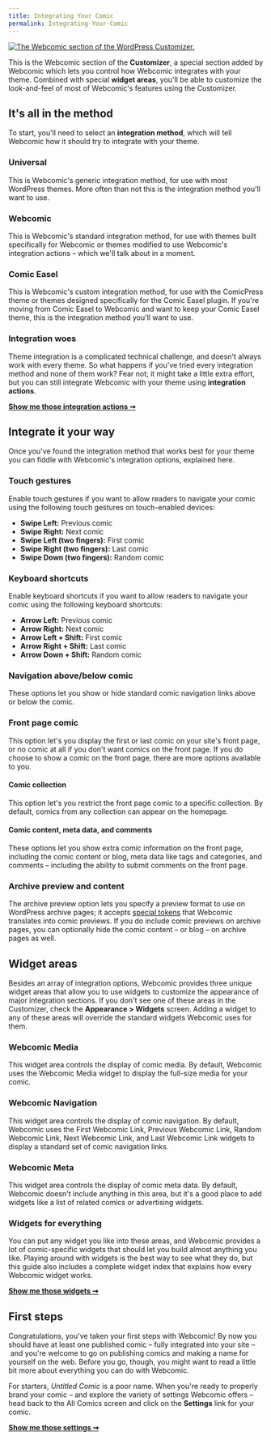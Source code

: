 ```yaml
---
title: Integrating Your Comic
permalink: Integrating-Your-Comic
---
```


[![The Webcomic section of the WordPress Customizer.][img-1]][img-1]

This is the Webcomic section of the **Customizer**, a special section added by
Webcomic which lets you control how Webcomic integrates with your theme.
Combined with special **widget areas**, you'll be able to customize the
look-and-feel of most of Webcomic's features using the Customizer.

## It's all in the method

To start, you'll need to select an **integration method**, which will tell
Webcomic how it should try to integrate with your theme.

### Universal

This is Webcomic's generic integration method, for use with most WordPress
themes. More often than not this is the integration method you'll want to use.

### Webcomic

This is Webcomic's standard integration method, for use with themes built
specifically for Webcomic or themes modified to use Webcomic's integration
actions – which we'll talk about in a moment.

### Comic Easel

This is Webcomic's custom integration method, for use with the ComicPress theme
or themes designed specifically for the Comic Easel plugin. If you're moving
from Comic Easel to Webcomic and want to keep your Comic Easel theme, this is
the integration method you'll want to use.

### Integration woes

Theme integration is a complicated technical challenge, and doesn't always work
with every theme. So what happens if you've tried every integration method and
none of them work? Fear not; it might take a little extra effort, but you can
still integrate Webcomic with your theme using **integration actions**.

**[Show me those integration actions ⇝](Actions#integration-actions)**

## Integrate it your way

Once you've found the integration method that works best for your theme you can
fiddle with Webcomic's integration options, explained here.

### Touch gestures

Enable touch gestures if you want to allow readers to navigate your comic using
the following touch gestures on touch-enabled devices:

- **Swipe Left:** Previous comic
- **Swipe Right:** Next comic
- **Swipe Left (two fingers):** First comic
- **Swipe Right (two fingers):** Last comic
- **Swipe Down (two fingers):** Random comic

### Keyboard shortcuts

Enable keyboard shortcuts if you want to allow readers to navigate your comic
using the following keyboard shortcuts:

- **Arrow Left:** Previous comic
- **Arrow Right:** Next comic
- **Arrow Left + Shift:** First comic
- **Arrow Right + Shift:** Last comic
- **Arrow Down + Shift:** Random comic

### Navigation above/below comic

These options let you show or hide standard comic navigation links above or
below the comic.

### Front page comic

This option let's you display the first or last comic on your site's front page,
or no comic at all if you don't want comics on the front page. If you do choose
to show a comic on the front page, there are more options available to you.

#### Comic collection

This option let's you restrict the front page comic to a specific collection. By
default, comics from any collection can appear on the homepage.

#### Comic content, meta data, and comments

These options let you show extra comic information on the front page, including
the comic content or blog, meta data like tags and categories, and comments
– including the ability to submit comments on the front page.

### Archive preview and content

The archive preview option lets you specify a preview format to use on WordPress
archive pages; it accepts [special tokens][url-1] that Webcomic translates into
comic previews. If you do include comic previews on archive pages, you can
optionally hide the comic content – or blog – on archive pages as well.

## Widget areas

Besides an array of integration options, Webcomic provides three unique widget
areas that allow you to use widgets to customize the appearance of major
integration sections. If you don't see one of these areas in the Customizer,
check the **Appearance > Widgets** screen. Adding a widget to any of these
areas will override the standard widgets Webcomic uses for them.

### Webcomic Media

This widget area controls the display of comic media. By default, Webcomic uses
the Webcomic Media widget to display the full-size media for your comic.

### Webcomic Navigation

This widget area controls the display of comic navigation. By default, Webcomic
uses the First Webcomic Link, Previous Webcomic Link, Random Webcomic Link,
Next Webcomic Link, and Last Webcomic Link widgets to display a standard set of
comic navigation links.

### Webcomic Meta

This widget area controls the display of comic meta data. By default, Webcomic
doesn't include anything in this area, but it's a good place to add widgets like
a list of related comics or advertising widgets.

### Widgets for everything

You can put any widget you like into these areas, and Webcomic provides a lot
of comic-specific widgets that should let you build almost anything you like.
Playing around with widgets is the best way to see what they do, but this guide
also includes a complete widget index that explains how every Webcomic widget
works.

**[Show me those widgets ⇝](Widgets)**

## First steps

Congratulations, you've taken your first steps with Webcomic! By now you should
have at least one published comic – fully integrated into your site – and you're
welcome to go on publishing comics and making a name for yourself on the web.
Before you go, though, you might want to read a little bit more about
everything you can do with Webcomic.

For starters, _Untitled Comic_ is a poor name. When you're ready to properly
brand your comic – and explore the variety of settings Webcomic offers – head
back to the All Comics screen and click on the **Settings** link for your comic.

**[Show me those settings ⇝](Customizing-Your-Comic)**

[img-1]: srv/Integrating-Your-Comic.png
[url-1]: get_webcomic_link_tokens
